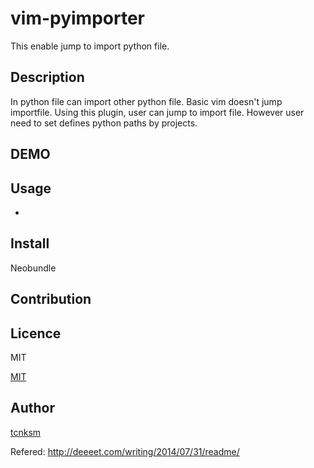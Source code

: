 vim-pyimporter
==============

This enable jump to import python file.

## Description
In python file can import other python file. Basic vim doesn't jump importfile. Using this plugin, user can jump to import file. However user need to set defines python paths by projects.

## DEMO

## Usage
* 

## Install
Neobundle

## Contribution

## Licence
MIT

[MIT](https://github.com/tcnksm/tool/blob/master/LICENCE)

## Author

[tcnksm](https://github.com/tcnksm)

Refered: http://deeeet.com/writing/2014/07/31/readme/

